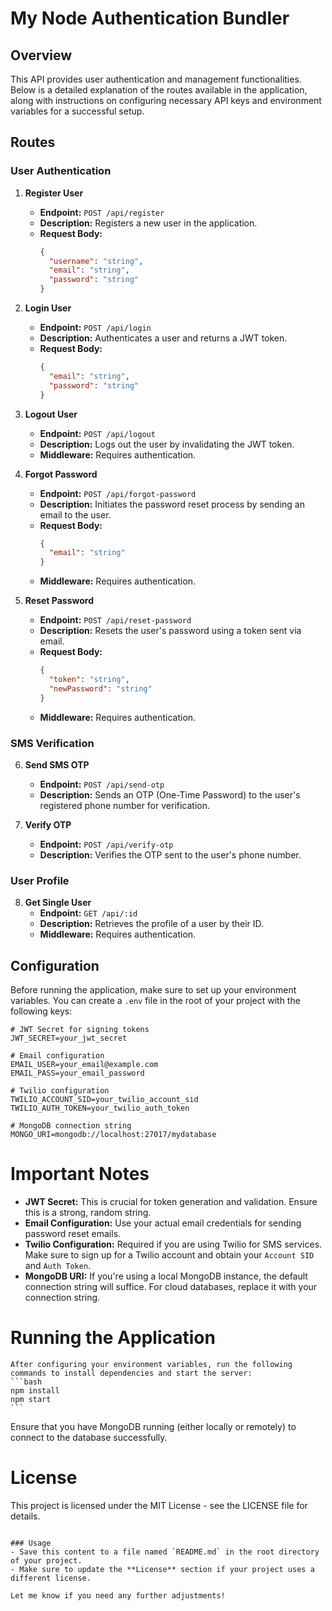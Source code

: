 # My Node Authentication Bundler

## Overview

This API provides user authentication and management functionalities. Below is a detailed explanation of the routes available in the application, along with instructions on configuring necessary API keys and environment variables for a successful setup.

## Routes

### User Authentication

1. **Register User**
   - **Endpoint:** `POST /api/register`
   - **Description:** Registers a new user in the application.
   - **Request Body:**
     ```json
     {
       "username": "string",
       "email": "string",
       "password": "string"
     }
     ```

2. **Login User**
   - **Endpoint:** `POST /api/login`
   - **Description:** Authenticates a user and returns a JWT token.
   - **Request Body:**
     ```json
     {
       "email": "string",
       "password": "string"
     }
     ```

3. **Logout User**
   - **Endpoint:** `POST /api/logout`
   - **Description:** Logs out the user by invalidating the JWT token.
   - **Middleware:** Requires authentication.

4. **Forgot Password**
   - **Endpoint:** `POST /api/forgot-password`
   - **Description:** Initiates the password reset process by sending an email to the user.
   - **Request Body:**
     ```json
     {
       "email": "string"
     }
     ```
   - **Middleware:** Requires authentication.

5. **Reset Password**
   - **Endpoint:** `POST /api/reset-password`
   - **Description:** Resets the user's password using a token sent via email.
   - **Request Body:**
     ```json
     {
       "token": "string",
       "newPassword": "string"
     }
     ```
   - **Middleware:** Requires authentication.

### SMS Verification

6. **Send SMS OTP**
   - **Endpoint:** `POST /api/send-otp`
   - **Description:** Sends an OTP (One-Time Password) to the user's registered phone number for verification.

7. **Verify OTP**
   - **Endpoint:** `POST /api/verify-otp`
   - **Description:** Verifies the OTP sent to the user's phone number.

### User Profile

8. **Get Single User**
   - **Endpoint:** `GET /api/:id`
   - **Description:** Retrieves the profile of a user by their ID.
   - **Middleware:** Requires authentication.

## Configuration

Before running the application, make sure to set up your environment variables. You can create a `.env` file in the root of your project with the following keys:

```plaintext
# JWT Secret for signing tokens
JWT_SECRET=your_jwt_secret

# Email configuration
EMAIL_USER=your_email@example.com
EMAIL_PASS=your_email_password

# Twilio configuration
TWILIO_ACCOUNT_SID=your_twilio_account_sid
TWILIO_AUTH_TOKEN=your_twilio_auth_token

# MongoDB connection string
MONGO_URI=mongodb://localhost:27017/mydatabase
```

# Important Notes
   - **JWT Secret:** This is crucial for token generation and validation. Ensure this is a strong, random string.
   - **Email Configuration:** Use your actual email credentials for sending password reset emails.
   - **Twilio Configuration:** Required if you are using Twilio for SMS services. Make sure to sign up for a Twilio account and obtain your `Account SID` and `Auth Token`.
   - **MongoDB URI:** If you're using a local MongoDB instance, the default connection string will suffice. For cloud databases, replace it with your connection string.

# Running the Application
    After configuring your environment variables, run the following commands to install dependencies and start the server:
    ```bash
    npm install
    npm start
    ```
Ensure that you have MongoDB running (either locally or remotely) to connect to the database successfully.

# License
This project is licensed under the MIT License - see the LICENSE file for details.

```plaintext

### Usage
- Save this content to a file named `README.md` in the root directory of your project.
- Make sure to update the **License** section if your project uses a different license. 

Let me know if you need any further adjustments!
```
